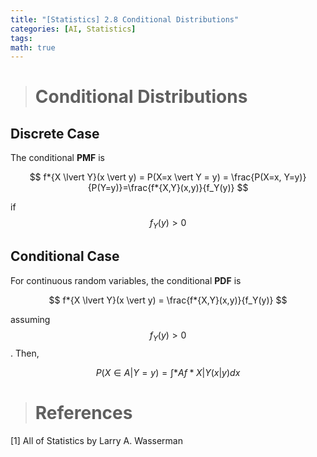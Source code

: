 ```yaml
---
title: "[Statistics] 2.8 Conditional Distributions"
categories: [AI, Statistics]
tags: 
math: true
---
```



> # Conditional Distributions

## Discrete Case

The conditional **PMF** is

$$ f*{X \lvert Y}(x \vert y) = P(X=x \vert Y = y) = \frac{P(X=x, Y=y)}{P(Y=y)}=\frac{f*{X,Y}(x,y)}{f_Y(y)} $$

if $$f_Y(y)>0$$

## Conditional Case

For continuous random variables, the conditional **PDF** is

$$ f*{X \lvert Y}(x \vert y) = \frac{f*{X,Y}(x,y)}{f_Y(y)} $$

assuming $$f_Y(y)>0$$. Then,

$$ P(X \in A \vert Y = y) = \int*A f*{X \vert Y}(x \vert y)dx $$

> # References

[1] All of Statistics by Larry A. Wasserman
